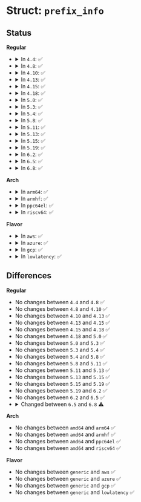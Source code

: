 # Struct: <code>prefix_info</code>

## Status
<b>Regular</b>
<ul>
<li>
<details>
<summary>In <code>4.4</code>: ✅</summary>

```c
struct prefix_info {
    __u8 type;
    __u8 length;
    __u8 prefix_len;
    __u8 reserved;
    __u8 autoconf;
    __u8 onlink;
    __be32 valid;
    __be32 prefered;
    __be32 reserved2;
    struct in6_addr prefix;
};
```
</details>
</li>
<li>
<details>
<summary>In <code>4.8</code>: ✅</summary>

```c
struct prefix_info {
    __u8 type;
    __u8 length;
    __u8 prefix_len;
    __u8 reserved;
    __u8 autoconf;
    __u8 onlink;
    __be32 valid;
    __be32 prefered;
    __be32 reserved2;
    struct in6_addr prefix;
};
```
</details>
</li>
<li>
<details>
<summary>In <code>4.10</code>: ✅</summary>

```c
struct prefix_info {
    __u8 type;
    __u8 length;
    __u8 prefix_len;
    __u8 reserved;
    __u8 autoconf;
    __u8 onlink;
    __be32 valid;
    __be32 prefered;
    __be32 reserved2;
    struct in6_addr prefix;
};
```
</details>
</li>
<li>
<details>
<summary>In <code>4.13</code>: ✅</summary>

```c
struct prefix_info {
    __u8 type;
    __u8 length;
    __u8 prefix_len;
    __u8 reserved;
    __u8 autoconf;
    __u8 onlink;
    __be32 valid;
    __be32 prefered;
    __be32 reserved2;
    struct in6_addr prefix;
};
```
</details>
</li>
<li>
<details>
<summary>In <code>4.15</code>: ✅</summary>

```c
struct prefix_info {
    __u8 type;
    __u8 length;
    __u8 prefix_len;
    __u8 reserved;
    __u8 autoconf;
    __u8 onlink;
    __be32 valid;
    __be32 prefered;
    __be32 reserved2;
    struct in6_addr prefix;
};
```
</details>
</li>
<li>
<details>
<summary>In <code>4.18</code>: ✅</summary>

```c
struct prefix_info {
    __u8 type;
    __u8 length;
    __u8 prefix_len;
    __u8 reserved;
    __u8 autoconf;
    __u8 onlink;
    __be32 valid;
    __be32 prefered;
    __be32 reserved2;
    struct in6_addr prefix;
};
```
</details>
</li>
<li>
<details>
<summary>In <code>5.0</code>: ✅</summary>

```c
struct prefix_info {
    __u8 type;
    __u8 length;
    __u8 prefix_len;
    __u8 reserved;
    __u8 autoconf;
    __u8 onlink;
    __be32 valid;
    __be32 prefered;
    __be32 reserved2;
    struct in6_addr prefix;
};
```
</details>
</li>
<li>
<details>
<summary>In <code>5.3</code>: ✅</summary>

```c
struct prefix_info {
    __u8 type;
    __u8 length;
    __u8 prefix_len;
    __u8 reserved;
    __u8 autoconf;
    __u8 onlink;
    __be32 valid;
    __be32 prefered;
    __be32 reserved2;
    struct in6_addr prefix;
};
```
</details>
</li>
<li>
<details>
<summary>In <code>5.4</code>: ✅</summary>

```c
struct prefix_info {
    __u8 type;
    __u8 length;
    __u8 prefix_len;
    __u8 reserved;
    __u8 autoconf;
    __u8 onlink;
    __be32 valid;
    __be32 prefered;
    __be32 reserved2;
    struct in6_addr prefix;
};
```
</details>
</li>
<li>
<details>
<summary>In <code>5.8</code>: ✅</summary>

```c
struct prefix_info {
    __u8 type;
    __u8 length;
    __u8 prefix_len;
    __u8 reserved;
    __u8 autoconf;
    __u8 onlink;
    __be32 valid;
    __be32 prefered;
    __be32 reserved2;
    struct in6_addr prefix;
};
```
</details>
</li>
<li>
<details>
<summary>In <code>5.11</code>: ✅</summary>

```c
struct prefix_info {
    __u8 type;
    __u8 length;
    __u8 prefix_len;
    __u8 reserved;
    __u8 autoconf;
    __u8 onlink;
    __be32 valid;
    __be32 prefered;
    __be32 reserved2;
    struct in6_addr prefix;
};
```
</details>
</li>
<li>
<details>
<summary>In <code>5.13</code>: ✅</summary>

```c
struct prefix_info {
    __u8 type;
    __u8 length;
    __u8 prefix_len;
    __u8 reserved;
    __u8 autoconf;
    __u8 onlink;
    __be32 valid;
    __be32 prefered;
    __be32 reserved2;
    struct in6_addr prefix;
};
```
</details>
</li>
<li>
<details>
<summary>In <code>5.15</code>: ✅</summary>

```c
struct prefix_info {
    __u8 type;
    __u8 length;
    __u8 prefix_len;
    __u8 reserved;
    __u8 autoconf;
    __u8 onlink;
    __be32 valid;
    __be32 prefered;
    __be32 reserved2;
    struct in6_addr prefix;
};
```
</details>
</li>
<li>
<details>
<summary>In <code>5.19</code>: ✅</summary>

```c
struct prefix_info {
    __u8 type;
    __u8 length;
    __u8 prefix_len;
    __u8 reserved;
    __u8 autoconf;
    __u8 onlink;
    __be32 valid;
    __be32 prefered;
    __be32 reserved2;
    struct in6_addr prefix;
};
```
</details>
</li>
<li>
<details>
<summary>In <code>6.2</code>: ✅</summary>

```c
struct prefix_info {
    __u8 type;
    __u8 length;
    __u8 prefix_len;
    __u8 reserved;
    __u8 autoconf;
    __u8 onlink;
    __be32 valid;
    __be32 prefered;
    __be32 reserved2;
    struct in6_addr prefix;
};
```
</details>
</li>
<li>
<details>
<summary>In <code>6.5</code>: ✅</summary>

```c
struct prefix_info {
    __u8 type;
    __u8 length;
    __u8 prefix_len;
    __u8 reserved;
    __u8 autoconf;
    __u8 onlink;
    __be32 valid;
    __be32 prefered;
    __be32 reserved2;
    struct in6_addr prefix;
};
```
</details>
</li>
<li>
<details>
<summary>In <code>6.8</code>: ✅</summary>

```c
struct prefix_info {
    __u8 type;
    __u8 length;
    __u8 prefix_len;
    __u8 flags;
    __u8 reserved;
    __u8 autoconf;
    __u8 onlink;
    __be32 valid;
    __be32 prefered;
    __be32 reserved2;
    struct in6_addr prefix;
};
```
</details>
</li>
</ul>
<b>Arch</b>
<ul>
<li>
<details>
<summary>In <code>arm64</code>: ✅</summary>

```c
struct prefix_info {
    __u8 type;
    __u8 length;
    __u8 prefix_len;
    __u8 reserved;
    __u8 autoconf;
    __u8 onlink;
    __be32 valid;
    __be32 prefered;
    __be32 reserved2;
    struct in6_addr prefix;
};
```
</details>
</li>
<li>
<details>
<summary>In <code>armhf</code>: ✅</summary>

```c
struct prefix_info {
    __u8 type;
    __u8 length;
    __u8 prefix_len;
    __u8 reserved;
    __u8 autoconf;
    __u8 onlink;
    __be32 valid;
    __be32 prefered;
    __be32 reserved2;
    struct in6_addr prefix;
};
```
</details>
</li>
<li>
<details>
<summary>In <code>ppc64el</code>: ✅</summary>

```c
struct prefix_info {
    __u8 type;
    __u8 length;
    __u8 prefix_len;
    __u8 reserved;
    __u8 autoconf;
    __u8 onlink;
    __be32 valid;
    __be32 prefered;
    __be32 reserved2;
    struct in6_addr prefix;
};
```
</details>
</li>
<li>
<details>
<summary>In <code>riscv64</code>: ✅</summary>

```c
struct prefix_info {
    __u8 type;
    __u8 length;
    __u8 prefix_len;
    __u8 reserved;
    __u8 autoconf;
    __u8 onlink;
    __be32 valid;
    __be32 prefered;
    __be32 reserved2;
    struct in6_addr prefix;
};
```
</details>
</li>
</ul>
<b>Flavor</b>
<ul>
<li>
<details>
<summary>In <code>aws</code>: ✅</summary>

```c
struct prefix_info {
    __u8 type;
    __u8 length;
    __u8 prefix_len;
    __u8 reserved;
    __u8 autoconf;
    __u8 onlink;
    __be32 valid;
    __be32 prefered;
    __be32 reserved2;
    struct in6_addr prefix;
};
```
</details>
</li>
<li>
<details>
<summary>In <code>azure</code>: ✅</summary>

```c
struct prefix_info {
    __u8 type;
    __u8 length;
    __u8 prefix_len;
    __u8 reserved;
    __u8 autoconf;
    __u8 onlink;
    __be32 valid;
    __be32 prefered;
    __be32 reserved2;
    struct in6_addr prefix;
};
```
</details>
</li>
<li>
<details>
<summary>In <code>gcp</code>: ✅</summary>

```c
struct prefix_info {
    __u8 type;
    __u8 length;
    __u8 prefix_len;
    __u8 reserved;
    __u8 autoconf;
    __u8 onlink;
    __be32 valid;
    __be32 prefered;
    __be32 reserved2;
    struct in6_addr prefix;
};
```
</details>
</li>
<li>
<details>
<summary>In <code>lowlatency</code>: ✅</summary>

```c
struct prefix_info {
    __u8 type;
    __u8 length;
    __u8 prefix_len;
    __u8 reserved;
    __u8 autoconf;
    __u8 onlink;
    __be32 valid;
    __be32 prefered;
    __be32 reserved2;
    struct in6_addr prefix;
};
```
</details>
</li>
</ul>

## Differences
<b>Regular</b>
<ul>
<li>
No changes between <code>4.4</code> and <code>4.8</code> ✅
</li>
<li>
No changes between <code>4.8</code> and <code>4.10</code> ✅
</li>
<li>
No changes between <code>4.10</code> and <code>4.13</code> ✅
</li>
<li>
No changes between <code>4.13</code> and <code>4.15</code> ✅
</li>
<li>
No changes between <code>4.15</code> and <code>4.18</code> ✅
</li>
<li>
No changes between <code>4.18</code> and <code>5.0</code> ✅
</li>
<li>
No changes between <code>5.0</code> and <code>5.3</code> ✅
</li>
<li>
No changes between <code>5.3</code> and <code>5.4</code> ✅
</li>
<li>
No changes between <code>5.4</code> and <code>5.8</code> ✅
</li>
<li>
No changes between <code>5.8</code> and <code>5.11</code> ✅
</li>
<li>
No changes between <code>5.11</code> and <code>5.13</code> ✅
</li>
<li>
No changes between <code>5.13</code> and <code>5.15</code> ✅
</li>
<li>
No changes between <code>5.15</code> and <code>5.19</code> ✅
</li>
<li>
No changes between <code>5.19</code> and <code>6.2</code> ✅
</li>
<li>
No changes between <code>6.2</code> and <code>6.5</code> ✅
</li>
<li>
<details>
<summary>Changed between <code>6.5</code> and <code>6.8</code> ⚠️</summary>
<ul>
<li>
<b>Field added. </b>
<code>__u8 flags</code>
</li>
</ul>
</details>
</li>
</ul>
<b>Arch</b>
<ul>
<li>
No changes between <code>amd64</code> and <code>arm64</code> ✅
</li>
<li>
No changes between <code>amd64</code> and <code>armhf</code> ✅
</li>
<li>
No changes between <code>amd64</code> and <code>ppc64el</code> ✅
</li>
<li>
No changes between <code>amd64</code> and <code>riscv64</code> ✅
</li>
</ul>
<b>Flavor</b>
<ul>
<li>
No changes between <code>generic</code> and <code>aws</code> ✅
</li>
<li>
No changes between <code>generic</code> and <code>azure</code> ✅
</li>
<li>
No changes between <code>generic</code> and <code>gcp</code> ✅
</li>
<li>
No changes between <code>generic</code> and <code>lowlatency</code> ✅
</li>
</ul>
